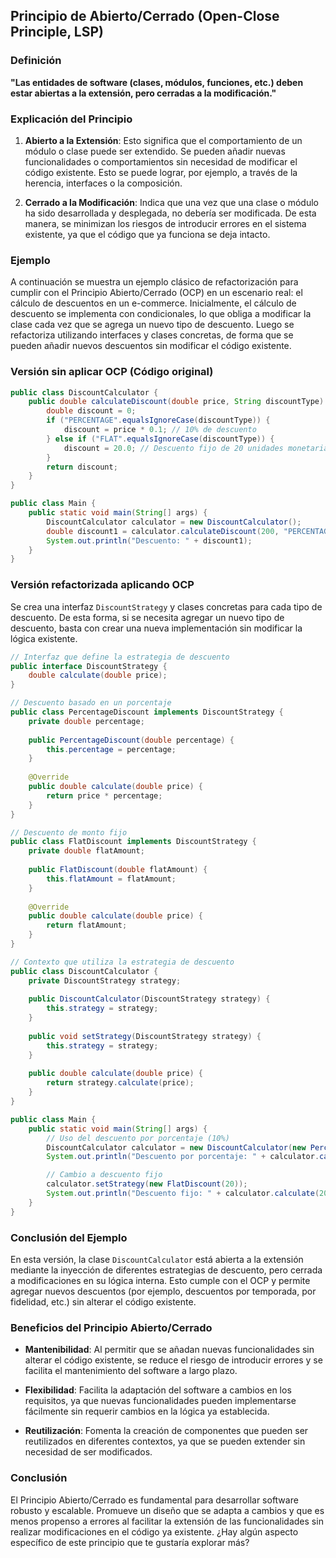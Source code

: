 ## Principio de Abierto/Cerrado (Open-Close Principle, LSP)

### Definición

**"Las entidades de software (clases, módulos, funciones, etc.) deben estar abiertas a la extensión, pero cerradas a la modificación."**

### Explicación del Principio

1. **Abierto a la Extensión**: Esto significa que el comportamiento de un módulo o clase puede ser extendido. Se pueden añadir nuevas funcionalidades o comportamientos sin necesidad de modificar el código existente. Esto se puede lograr, por ejemplo, a través de la herencia, interfaces o la composición.

2. **Cerrado a la Modificación**: Indica que una vez que una clase o módulo ha sido desarrollada y desplegada, no debería ser modificada. De esta manera, se minimizan los riesgos de introducir errores en el sistema existente, ya que el código que ya funciona se deja intacto.

### Ejemplo

A continuación se muestra un ejemplo clásico de refactorización para cumplir con el Principio Abierto/Cerrado (OCP) en un escenario real: el cálculo de descuentos en un e-commerce. Inicialmente, el cálculo de descuento se implementa con condicionales, lo que obliga a modificar la clase cada vez que se agrega un nuevo tipo de descuento. Luego se refactoriza utilizando interfaces y clases concretas, de forma que se pueden añadir nuevos descuentos sin modificar el código existente.

### Versión sin aplicar OCP (Código original)
```java
public class DiscountCalculator {
    public double calculateDiscount(double price, String discountType) {
        double discount = 0;
        if ("PERCENTAGE".equalsIgnoreCase(discountType)) {
            discount = price * 0.1; // 10% de descuento
        } else if ("FLAT".equalsIgnoreCase(discountType)) {
            discount = 20.0; // Descuento fijo de 20 unidades monetarias
        }
        return discount;
    }
}

public class Main {
    public static void main(String[] args) {
        DiscountCalculator calculator = new DiscountCalculator();
        double discount1 = calculator.calculateDiscount(200, "PERCENTAGE");
        System.out.println("Descuento: " + discount1);
    }
}
```

### Versión refactorizada aplicando OCP
Se crea una interfaz `DiscountStrategy` y clases concretas para cada tipo de descuento. De esta forma, si se necesita agregar un nuevo tipo de descuento, basta con crear una nueva implementación sin modificar la lógica existente.

```java
// Interfaz que define la estrategia de descuento
public interface DiscountStrategy {
    double calculate(double price);
}

// Descuento basado en un porcentaje
public class PercentageDiscount implements DiscountStrategy {
    private double percentage;
    
    public PercentageDiscount(double percentage) {
        this.percentage = percentage;
    }
    
    @Override
    public double calculate(double price) {
        return price * percentage;
    }
}

// Descuento de monto fijo
public class FlatDiscount implements DiscountStrategy {
    private double flatAmount;
    
    public FlatDiscount(double flatAmount) {
        this.flatAmount = flatAmount;
    }
    
    @Override
    public double calculate(double price) {
        return flatAmount;
    }
}

// Contexto que utiliza la estrategia de descuento
public class DiscountCalculator {
    private DiscountStrategy strategy;
    
    public DiscountCalculator(DiscountStrategy strategy) {
        this.strategy = strategy;
    }
    
    public void setStrategy(DiscountStrategy strategy) {
        this.strategy = strategy;
    }
    
    public double calculate(double price) {
        return strategy.calculate(price);
    }
}

public class Main {
    public static void main(String[] args) {
        // Uso del descuento por porcentaje (10%)
        DiscountCalculator calculator = new DiscountCalculator(new PercentageDiscount(0.1));
        System.out.println("Descuento por porcentaje: " + calculator.calculate(200));

        // Cambio a descuento fijo
        calculator.setStrategy(new FlatDiscount(20));
        System.out.println("Descuento fijo: " + calculator.calculate(200));
    }
}
```

### Conclusión del Ejemplo

En esta versión, la clase `DiscountCalculator` está abierta a la extensión mediante la inyección de diferentes estrategias de descuento, pero cerrada a modificaciones en su lógica interna. Esto cumple con el OCP y permite agregar nuevos descuentos (por ejemplo, descuentos por temporada, por fidelidad, etc.) sin alterar el código existente.

### Beneficios del Principio Abierto/Cerrado

- **Mantenibilidad**: Al permitir que se añadan nuevas funcionalidades sin alterar el código existente, se reduce el riesgo de introducir errores y se facilita el mantenimiento del software a largo plazo.

- **Flexibilidad**: Facilita la adaptación del software a cambios en los requisitos, ya que nuevas funcionalidades pueden implementarse fácilmente sin requerir cambios en la lógica ya establecida.

- **Reutilización**: Fomenta la creación de componentes que pueden ser reutilizados en diferentes contextos, ya que se pueden extender sin necesidad de ser modificados.

### Conclusión

El Principio Abierto/Cerrado es fundamental para desarrollar software robusto y escalable. Promueve un diseño que se adapta a cambios y que es menos propenso a errores al facilitar la extensión de las funcionalidades sin realizar modificaciones en el código ya existente. ¿Hay algún aspecto específico de este principio que te gustaría explorar más?
